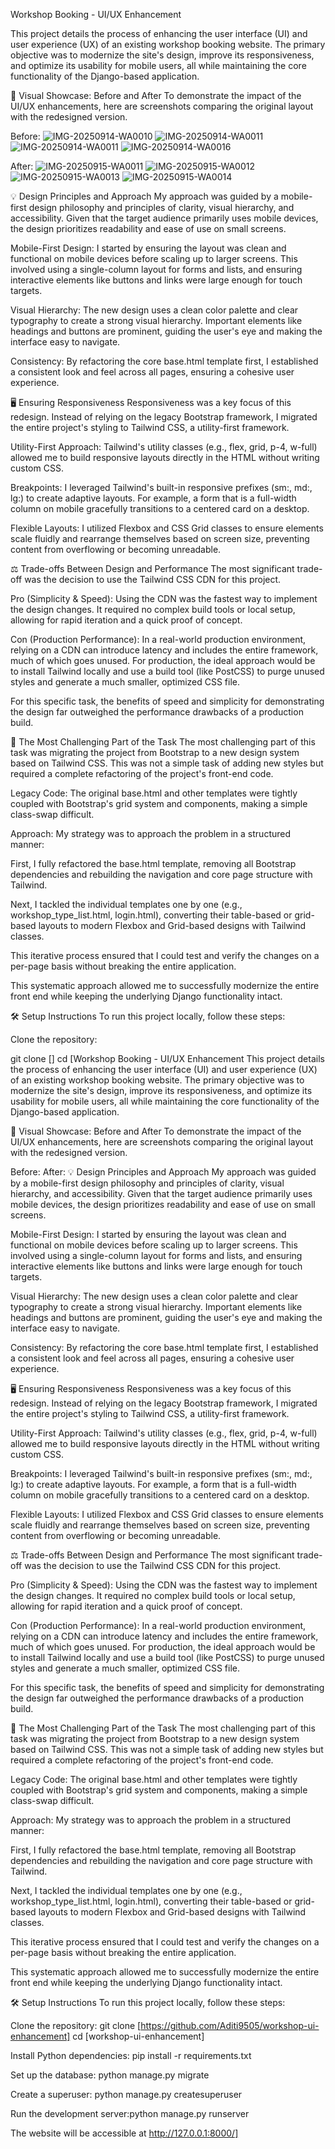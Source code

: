 Workshop Booking - UI/UX Enhancement

This project details the process of enhancing the user interface (UI) and user experience (UX) of an existing workshop booking website. The primary objective was to modernize the site's design, improve its responsiveness, and optimize its usability for mobile users, all while maintaining the core functionality of the Django-based application.

📸 Visual Showcase: Before and After
To demonstrate the impact of the UI/UX enhancements, here are screenshots comparing the original layout with the redesigned version.

Before:
![IMG-20250914-WA0010](https://github.com/user-attachments/assets/3ae1ccc4-be83-4e99-9b5e-c2919b11839e)
![IMG-20250914-WA0011](https://github.com/user-attachments/assets/1aba8018-bfd7-426f-a502-91b88cedf9eb)
![IMG-20250914-WA0011](https://github.com/user-attachments/assets/8bed2b99-d62e-4bd7-adbd-25207270f797)
![IMG-20250914-WA0016](https://github.com/user-attachments/assets/cc883bf3-0dae-4122-9518-3b228f181209)

After:
![IMG-20250915-WA0011](https://github.com/user-attachments/assets/956d3688-ec45-4e60-93b1-609423abcdfa)
![IMG-20250915-WA0012](https://github.com/user-attachments/assets/c9b38cb3-ff7c-44d3-a21a-96907973cacf)
![IMG-20250915-WA0013](https://github.com/user-attachments/assets/784d09f9-132e-40fa-9eee-51c7cad79ff4)
![IMG-20250915-WA0014](https://github.com/user-attachments/assets/dac49ba1-b18c-4253-9fb5-f75b743a5d41)





💡 Design Principles and Approach
My approach was guided by a mobile-first design philosophy and principles of clarity, visual hierarchy, and accessibility. Given that the target audience primarily uses mobile devices, the design prioritizes readability and ease of use on small screens.

Mobile-First Design: I started by ensuring the layout was clean and functional on mobile devices before scaling up to larger screens. This involved using a single-column layout for forms and lists, and ensuring interactive elements like buttons and links were large enough for touch targets.

Visual Hierarchy: The new design uses a clean color palette and clear typography to create a strong visual hierarchy. Important elements like headings and buttons are prominent, guiding the user's eye and making the interface easy to navigate.

Consistency: By refactoring the core base.html template first, I established a consistent look and feel across all pages, ensuring a cohesive user experience.

🖥️ Ensuring Responsiveness
Responsiveness was a key focus of this redesign. Instead of relying on the legacy Bootstrap framework, I migrated the entire project's styling to Tailwind CSS, a utility-first framework.

Utility-First Approach: Tailwind's utility classes (e.g., flex, grid, p-4, w-full) allowed me to build responsive layouts directly in the HTML without writing custom CSS.

Breakpoints: I leveraged Tailwind's built-in responsive prefixes (sm:, md:, lg:) to create adaptive layouts. For example, a form that is a full-width column on mobile gracefully transitions to a centered card on a desktop.

Flexible Layouts: I utilized Flexbox and CSS Grid classes to ensure elements scale fluidly and rearrange themselves based on screen size, preventing content from overflowing or becoming unreadable.

⚖️ Trade-offs Between Design and Performance
The most significant trade-off was the decision to use the Tailwind CSS CDN for this project.

Pro (Simplicity & Speed): Using the CDN was the fastest way to implement the design changes. It required no complex build tools or local setup, allowing for rapid iteration and a quick proof of concept.

Con (Production Performance): In a real-world production environment, relying on a CDN can introduce latency and includes the entire framework, much of which goes unused. For production, the ideal approach would be to install Tailwind locally and use a build tool (like PostCSS) to purge unused styles and generate a much smaller, optimized CSS file.

For this specific task, the benefits of speed and simplicity for demonstrating the design far outweighed the performance drawbacks of a production build.

🚧 The Most Challenging Part of the Task
The most challenging part of this task was migrating the project from Bootstrap to a new design system based on Tailwind CSS. This was not a simple task of adding new styles but required a complete refactoring of the project's front-end code.

Legacy Code: The original base.html and other templates were tightly coupled with Bootstrap's grid system and components, making a simple class-swap difficult.

Approach: My strategy was to approach the problem in a structured manner:

First, I fully refactored the base.html template, removing all Bootstrap dependencies and rebuilding the navigation and core page structure with Tailwind.

Next, I tackled the individual templates one by one (e.g., workshop_type_list.html, login.html), converting their table-based or grid-based layouts to modern Flexbox and Grid-based designs with Tailwind classes.

This iterative process ensured that I could test and verify the changes on a per-page basis without breaking the entire application.

This systematic approach allowed me to successfully modernize the entire front end while keeping the underlying Django functionality intact.

🛠️ Setup Instructions
To run this project locally, follow these steps:

Clone the repository:

git clone []
cd [Workshop Booking - UI/UX Enhancement
This project details the process of enhancing the user interface (UI) and user experience (UX) of an existing workshop booking website. The primary objective was to modernize the site's design, improve its responsiveness, and optimize its usability for mobile users, all while maintaining the core functionality of the Django-based application.

📸 Visual Showcase: Before and After
To demonstrate the impact of the UI/UX enhancements, here are screenshots comparing the original layout with the redesigned version.

Before:
After:
💡 Design Principles and Approach
My approach was guided by a mobile-first design philosophy and principles of clarity, visual hierarchy, and accessibility. Given that the target audience primarily uses mobile devices, the design prioritizes readability and ease of use on small screens.

Mobile-First Design: I started by ensuring the layout was clean and functional on mobile devices before scaling up to larger screens. This involved using a single-column layout for forms and lists, and ensuring interactive elements like buttons and links were large enough for touch targets.

Visual Hierarchy: The new design uses a clean color palette and clear typography to create a strong visual hierarchy. Important elements like headings and buttons are prominent, guiding the user's eye and making the interface easy to navigate.

Consistency: By refactoring the core base.html template first, I established a consistent look and feel across all pages, ensuring a cohesive user experience.

🖥️ Ensuring Responsiveness
Responsiveness was a key focus of this redesign. Instead of relying on the legacy Bootstrap framework, I migrated the entire project's styling to Tailwind CSS, a utility-first framework.

Utility-First Approach: Tailwind's utility classes (e.g., flex, grid, p-4, w-full) allowed me to build responsive layouts directly in the HTML without writing custom CSS.

Breakpoints: I leveraged Tailwind's built-in responsive prefixes (sm:, md:, lg:) to create adaptive layouts. For example, a form that is a full-width column on mobile gracefully transitions to a centered card on a desktop.

Flexible Layouts: I utilized Flexbox and CSS Grid classes to ensure elements scale fluidly and rearrange themselves based on screen size, preventing content from overflowing or becoming unreadable.

⚖️ Trade-offs Between Design and Performance
The most significant trade-off was the decision to use the Tailwind CSS CDN for this project.

Pro (Simplicity & Speed): Using the CDN was the fastest way to implement the design changes. It required no complex build tools or local setup, allowing for rapid iteration and a quick proof of concept.

Con (Production Performance): In a real-world production environment, relying on a CDN can introduce latency and includes the entire framework, much of which goes unused. For production, the ideal approach would be to install Tailwind locally and use a build tool (like PostCSS) to purge unused styles and generate a much smaller, optimized CSS file.

For this specific task, the benefits of speed and simplicity for demonstrating the design far outweighed the performance drawbacks of a production build.

🚧 The Most Challenging Part of the Task
The most challenging part of this task was migrating the project from Bootstrap to a new design system based on Tailwind CSS. This was not a simple task of adding new styles but required a complete refactoring of the project's front-end code.

Legacy Code: The original base.html and other templates were tightly coupled with Bootstrap's grid system and components, making a simple class-swap difficult.

Approach: My strategy was to approach the problem in a structured manner:

First, I fully refactored the base.html template, removing all Bootstrap dependencies and rebuilding the navigation and core page structure with Tailwind.

Next, I tackled the individual templates one by one (e.g., workshop_type_list.html, login.html), converting their table-based or grid-based layouts to modern Flexbox and Grid-based designs with Tailwind classes.

This iterative process ensured that I could test and verify the changes on a per-page basis without breaking the entire application.

This systematic approach allowed me to successfully modernize the entire front end while keeping the underlying Django functionality intact.

🛠️ Setup Instructions
To run this project locally, follow these steps:

Clone the repository: git clone [https://github.com/Aditi9505/workshop-ui-enhancement]
cd [workshop-ui-enhancement]

Install Python dependencies: pip install -r requirements.txt

Set up the database: python manage.py migrate

Create a superuser: python manage.py createsuperuser

Run the development server:python manage.py runserver

The website will be accessible at http://127.0.0.1:8000/]

